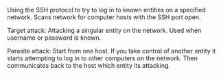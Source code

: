 Using the SSH protocol to try to log in to known entities on a specified network.
Scans network for computer hosts with the SSH port open.

Target attack:
Attacking a singular entity on the network.
Used when username or password is known.

Parasite attack:
Start from one host. If you take control of another entity it starts attempting to log in to other computers on the network. 
Then communicates back to the host which entity its attacking.
